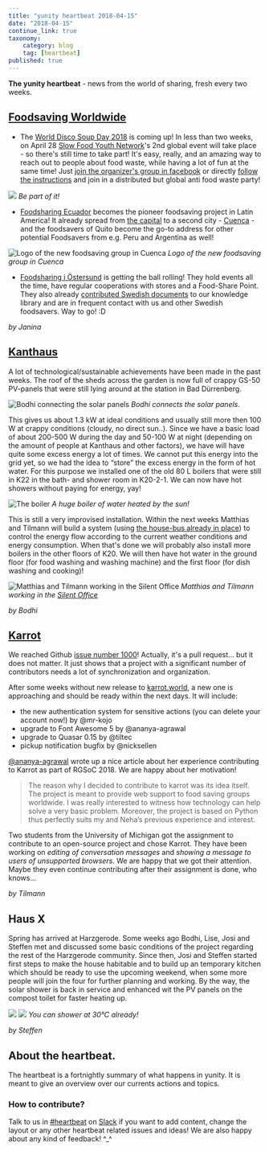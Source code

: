 ```yaml
---
title: "yunity heartbeat 2018-04-15"
date: "2018-04-15"
continue_link: true
taxonomy:
    category: blog
    tag: [heartbeat]
published: true
---
```


**The yunity heartbeat** - news from the world of sharing, fresh every two weeks.

## [Foodsaving Worldwide](https://foodsaving,world)
- The [World Disco Soup Day 2018](https://www.slowfood.com/what-we-do/international-events/world-disco-soup-day/) is coming up! In less than two weeks, on April 28 [Slow Food Youth Network](https://www.facebook.com/slowfoodyouthnetwork/)'s 2nd global event will take place - so there's still time to take part! It's easy, really, and an amazing way to reach out to people about food waste, while having a lot of fun at the same time! Just [join the organizer's group in facebook](https://www.facebook.com/groups/339657459716739/) or directly [follow the instructions](https://docs.google.com/document/d/1ejcoJ4ccw-PhqzMNuPi3kQ-VpvO2_yK6450UxSp9pq4/edit) and join in a distributed but global anti food waste party!

![](discosoup18.jpg)
_Be part of it!_

- [Foodsharing Ecuador](https://www.facebook.com/foodsaving.world.Ecuador/) becomes the pioneer foodsaving project in Latin America! It already spread from [the capital](https://www.facebook.com/groups/foodsharing.ecuador/) to a second city - [Cuenca](https://www.facebook.com/groups/foodsharing.cuenca/) - and the foodsavers of Quito become the go-to address for other potential Foodsavers from e.g. Peru and Argentina as well!

![Logo of the new foodsaving group in Cuenca](fsw_cuenca.jpg)
_Logo of the new foodsaving group in Cuenca_

- [Foodsharing i Östersund](https://www.facebook.com/groups/194858781249133/) is getting the ball rolling! They hold events all the time, have regular cooperations with stores and a Food-Share Point. They also already [contributed Swedish documents](https://yunity.atlassian.net/wiki/spaces/FSINT/pages/222855174/Example+letter+to+a+store+EN+SE) to our knowledge library and are in frequent contact with us and other Swedish foodsavers. Way to go! :D

_by Janina_

## [Kanthaus](https://kanthaus.online)
A lot of technological/sustainable achievements have been made in the past weeks.
The roof of the sheds across the garden is now full of crappy GS-50 PV-panels that were still lying around at the station in Bad Dürrenberg.

![Bodhi connecting the solar panels](bodhi_panels.jpg)
_Bodhi connects the solar panels._

This gives us about 1.3 kW at ideal conditions and usually still more then 100 W at crappy conditions (cloudy, no direct sun..). Since we have a basic load of about 200-500 W during the day and 50-100 W at night (depending on the amount of people at Kanthaus and other factors), we have will have quite some excess energy a lot of times. We cannot put this energy into the grid yet, so we had the idea to “store” the excess energy in the form of hot water. For this purpose we installed one of the old 80 L boilers that were still in K22 in the bath- and shower room in K20-2-1. We can now have hot showers without paying for energy, yay!

![The boiler](boiler.jpg)
_A huge boiler of water heated by the sun!_

This is still a very improvised installation. Within the next weeks Matthias and Tilmann will build a system (using [the house-bus already in place](https://handbook.kanthaus.online/housebus.html)) to control the energy flow according to the current weather conditions and energy consumption. When that's done we will probably also install more boilers in the other floors of K20. We will then have hot water in the ground floor (for food washing and washing machine) and the first floor (for dish washing and cooking)!

![Matthias and Tilmann working in the Silent Office](mati_pointing.jpg)
_Matthias and Tilmann working in the [Silent Office](https://handbook.kanthaus.online/silentoffice.html)_

_by Bodhi_

## [Karrot](https://karrot.world)

We reached Github [issue number 1000](https://github.com/yunity/karrot-frontend/pull/1000)! Actually, it's a pull request... but it does not matter. It just shows that a project with a significant number of contributors needs a lot of synchronization and organization.

After some weeks without new release to [karrot.world](https://karrot.world), a new one is approaching and should be ready within the next days. It will include:

- the new authentication system for sensitive actions (you can delete your account now!) by @mr-kojo
- upgrade to Font Awesome 5 by @ananya-agrawal
- upgrade to Quasar 0.15 by @tiltec
- pickup notification bugfix by @nicksellen

[@ananya-agrawal](https://medium.com/@ananyaagrawal125/how-i-started-contributing-for-rgsoc-638c01738329) wrote up a nice article about her experience contributing to Karrot as part of RGSoC 2018. We are happy about her motivation!

> The reason why I decided to contribute to karrot was its idea itself. The project is meant to provide web support to food saving groups worldwide. I was really interested to witness how technology can help solve a very basic problem. Moreover, the project is based on Python thus perfectly suits my and Neha’s previous experience and interest.

Two students from the University of Michigan got the assignment to contribute to an open-source project and chose Karrot. They have been working on _editing of conversation messages_ and _showing a message to users of unsupported browsers_. We are happy that we got their attention. Maybe they even continue contributing after their assignment is done, who knows...

_by Tilmann_

## Haus X

Spring has arrived at Harzgerode. Some weeks ago Bodhi, Lise, Josi and Steffen met and discussed some basic conditions of the project regarding the rest of the Harzgerode community. Since then, Josi and Steffen started first steps to make the house habitable and to build up an temporary kitchen which should be ready to use the upcoming weekend, when some more people will join the four for further planning and working. By the way, the solar shower is back in service and enhanced wit the PV panels on the compost toilet for faster heating up.

![](hz_shower1.jpg)
![](hz_shower2.jpg)
_You can shower at 30°C already!_

_by Steffen_


## About the heartbeat.
The heartbeat is a fortnightly summary of what happens in yunity. It is meant to give an overview over our currents actions and topics.

### How to contribute?
Talk to us in [#heartbeat](https://yunity.slack.com/messages/heartbeat/) on [Slack](https://slackin.yunity.org) if you want to add content, change the layout or any other heartbeat related issues and ideas! We are also happy about any kind of feedback! ^_^
